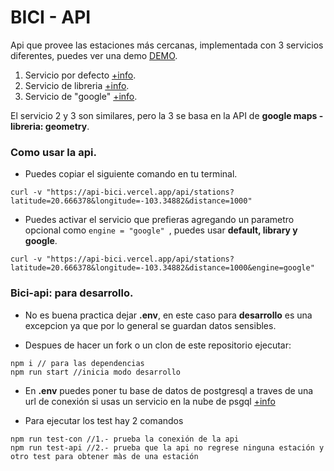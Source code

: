 # BICI - API

Api que provee las estaciones más cercanas, implementada con 3 servicios diferentes, puedes ver una demo [DEMO](https://api-bici.vercel.app/).

1. Servicio por defecto [+info](https://stackoverflow.com/questions/18883601/function-to-calculate-distance-between-two-coordinates).
1. Servicio de libreria  [+info](https://github.com/dcousens/haversine-distance).
1. Servicio de "google" [+info](https://developers.google.com/maps/documentation/javascript/reference#spherical).

El servicio 2 y 3 son similares, pero la 3 se basa en la API de **google maps - libreria: geometry**.

### Como usar la api.

- Puedes copiar el siguiente comando en tu terminal.
```
curl -v "https://api-bici.vercel.app/api/stations?latitude=20.666378&longitude=-103.34882&distance=1000"
```

- Puedes activar el servicio que prefieras agregando un parametro opcional como ```engine = "google" ```, puedes usar **default, library y google**. 
```
curl -v "https://api-bici.vercel.app/api/stations?latitude=20.666378&longitude=-103.34882&distance=1000&engine=google"
```

### Bici-api: para desarrollo.

- No es buena practica dejar **.env**, en este caso para **desarrollo** es una excepcion ya que por lo general se guardan datos sensibles.

- Despues de hacer un fork o un clon de este repositorio ejecutar:
```
npm i // para las dependencias
npm run start //inicia modo desarrollo
```
- En **.env** puedes poner tu base de datos de postgresql a traves de una url de conexión si usas un servicio en la nube de psgql [+info]('https://node-postgres.com/')

- Para ejecutar los test hay 2 comandos
```
npm run test-con //1.- prueba la conexión de la api  
npm run test-api //2.- prueba que la api no regrese ninguna estación y otro test para obtener màs de una estación 
```


